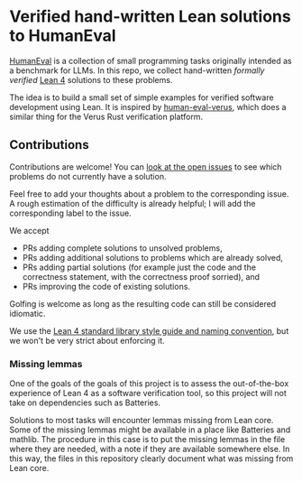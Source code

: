 # Verified hand-written Lean solutions to HumanEval

[HumanEval] is a collection of small programming tasks originally intended as a benchmark for LLMs.
In this repo, we collect hand-written _formally verified_ [Lean 4] solutions to these problems.

The idea is to build a small set of simple examples for verified software development using Lean.
It is inspired by [human-eval-verus], which does a similar thing for the Verus Rust verification
platform.

## Contributions

Contributions are welcome! You can
[look at the open issues](https://github.com/TwoFX/human-eval-lean/issues) to see
which problems do not currently have a solution.

Feel free to add your thoughts about
a problem to the corresponding issue. A rough estimation of the difficulty is already
helpful; I will add the corresponding label to the issue.

We accept

- PRs adding complete solutions to unsolved problems,
- PRs adding additional solutions to problems which are already solved,
- PRs adding partial solutions (for example just the code and the correctness statement, with the correctness proof sorried), and
- PRs improving the code of existing solutions.

Golfing is welcome as long as the resulting code can still be considered idiomatic.

We use the [Lean 4 standard library style guide and naming convention](https://github.com/leanprover/lean4/tree/master/doc/std),
but we won't be very strict about enforcing it.

### Missing lemmas

One of the goals of the goals of this project is to assess the out-of-the-box
experience of Lean 4 as a software verification tool, so this project will not
take on dependencies such as Batteries.

Solutions to most tasks will encounter lemmas missing from Lean core. Some of the missing
lemmas might be available in a place like Batteries and mathlib. The procedure in this case is
to put the missing lemmas in the file where they are needed, with a note if they are available
somewhere else. In this way, the files in this repository clearly document what was missing
from Lean core.

[HumanEval]: https://github.com/openai/human-eval
[Lean 4]: https://lean-lang.org/
[human-eval-verus]: https://github.com/secure-foundations/human-eval-verus
